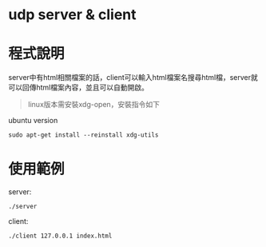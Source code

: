 # udp server & client

# 程式說明
server中有html相關檔案的話，client可以輸入html檔案名搜尋html檔，server就可以回傳html檔案內容，並且可以自動開啟。
>linux版本需安裝xdg-open，安裝指令如下

ubuntu version
```c=
sudo apt-get install --reinstall xdg-utils
```

# 使用範例
server:
```c=
./server
```
client:
```c=
./client 127.0.0.1 index.html
```
